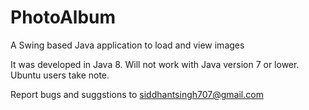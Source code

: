 # PhotoAlbum
A Swing based Java application to load and view images

It was developed in Java 8. Will not work with Java version 7 or lower. Ubuntu users take note. 

Report bugs and suggstions to [siddhantsingh707@gmail.com](mailto:siddhantsingh707@gmail.com)
